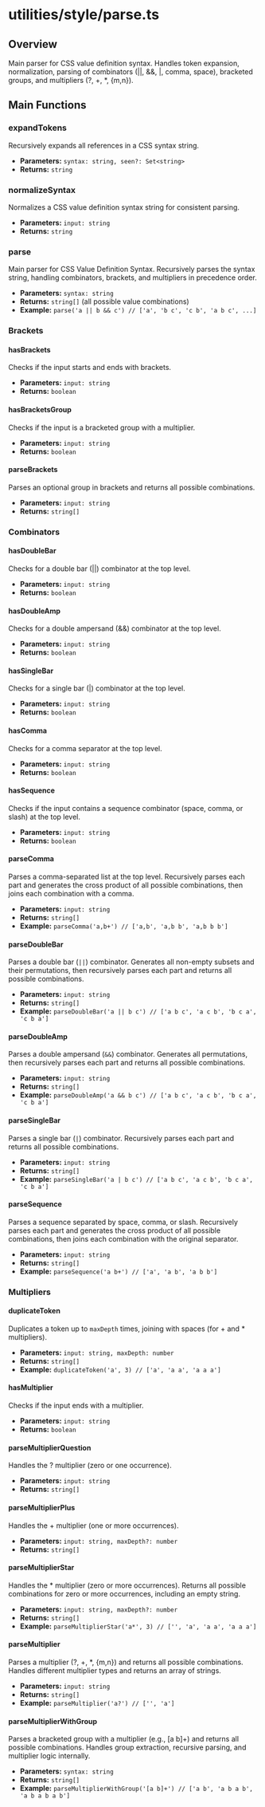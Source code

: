 # utilities/style/parse.ts

## Overview
Main parser for CSS value definition syntax. Handles token expansion, normalization, parsing of combinators (||, &&, |, comma, space), bracketed groups, and multipliers (?, +, *, {m,n}).

## Main Functions

### expandTokens
Recursively expands all <token> references in a CSS syntax string.
- **Parameters:** `syntax: string, seen?: Set<string>`
- **Returns:** `string`

### normalizeSyntax
Normalizes a CSS value definition syntax string for consistent parsing.
- **Parameters:** `input: string`
- **Returns:** `string`

### parse
Main parser for CSS Value Definition Syntax. Recursively parses the syntax string, handling combinators, brackets, and multipliers in precedence order.
- **Parameters:** `syntax: string`
- **Returns:** `string[]` (all possible value combinations)
- **Example:** `parse('a || b && c') // ['a', 'b c', 'c b', 'a b c', ...]`

### Brackets

#### hasBrackets
Checks if the input starts and ends with brackets.
- **Parameters:** `input: string`
- **Returns:** `boolean`

#### hasBracketsGroup
Checks if the input is a bracketed group with a multiplier.
- **Parameters:** `input: string`
- **Returns:** `boolean`

#### parseBrackets
Parses an optional group in brackets and returns all possible combinations.
- **Parameters:** `input: string`
- **Returns:** `string[]`

### Combinators

#### hasDoubleBar
Checks for a double bar (||) combinator at the top level.
- **Parameters:** `input: string`
- **Returns:** `boolean`

#### hasDoubleAmp
Checks for a double ampersand (&&) combinator at the top level.
- **Parameters:** `input: string`
- **Returns:** `boolean`

#### hasSingleBar
Checks for a single bar (|) combinator at the top level.
- **Parameters:** `input: string`
- **Returns:** `boolean`

#### hasComma
Checks for a comma separator at the top level.
- **Parameters:** `input: string`
- **Returns:** `boolean`

#### hasSequence
Checks if the input contains a sequence combinator (space, comma, or slash) at the top level.
- **Parameters:** `input: string`
- **Returns:** `boolean`

#### parseComma
Parses a comma-separated list at the top level. Recursively parses each part and generates the cross product of all possible combinations, then joins each combination with a comma.
- **Parameters:** `input: string`
- **Returns:** `string[]`
- **Example:** `parseComma('a,b+') // ['a,b', 'a,b b', 'a,b b b']`

#### parseDoubleBar
Parses a double bar (`||`) combinator. Generates all non-empty subsets and their permutations, then recursively parses each part and returns all possible combinations.
- **Parameters:** `input: string`
- **Returns:** `string[]`
- **Example:** `parseDoubleBar('a || b c') // ['a b c', 'a c b', 'b c a', 'c b a']`

#### parseDoubleAmp
Parses a double ampersand (`&&`) combinator. Generates all permutations, then recursively parses each part and returns all possible combinations.
- **Parameters:** `input: string`
- **Returns:** `string[]`
- **Example:** `parseDoubleAmp('a && b c') // ['a b c', 'a c b', 'b c a', 'c b a']`

#### parseSingleBar
Parses a single bar (`|`) combinator. Recursively parses each part and returns all possible combinations.
- **Parameters:** `input: string`
- **Returns:** `string[]`
- **Example:** `parseSingleBar('a | b c') // ['a b c', 'a c b', 'b c a', 'c b a']`

#### parseSequence
Parses a sequence separated by space, comma, or slash. Recursively parses each part and generates the cross product of all possible combinations, then joins each combination with the original separator.
- **Parameters:** `input: string`
- **Returns:** `string[]`
- **Example:** `parseSequence('a b+') // ['a', 'a b', 'a b b']`

### Multipliers

#### duplicateToken
Duplicates a token up to `maxDepth` times, joining with spaces (for + and * multipliers).
- **Parameters:** `input: string, maxDepth: number`
- **Returns:** `string[]`
- **Example:** `duplicateToken('a', 3) // ['a', 'a a', 'a a a']`

#### hasMultiplier
Checks if the input ends with a multiplier.
- **Parameters:** `input: string`
- **Returns:** `boolean`

#### parseMultiplierQuestion
Handles the ? multiplier (zero or one occurrence).
- **Parameters:** `input: string`
- **Returns:** `string[]`

#### parseMultiplierPlus
Handles the + multiplier (one or more occurrences).
- **Parameters:** `input: string, maxDepth?: number`
- **Returns:** `string[]`

#### parseMultiplierStar
Handles the * multiplier (zero or more occurrences). Returns all possible combinations for zero or more occurrences, including an empty string.
- **Parameters:** `input: string, maxDepth?: number`
- **Returns:** `string[]`
- **Example:** `parseMultiplierStar('a*', 3) // ['', 'a', 'a a', 'a a a']`

#### parseMultiplier
Parses a multiplier (?, +, *, {m,n}) and returns all possible combinations. Handles different multiplier types and returns an array of strings.
- **Parameters:** `input: string`
- **Returns:** `string[]`
- **Example:** `parseMultiplier('a?') // ['', 'a']`

#### parseMultiplierWithGroup
Parses a bracketed group with a multiplier (e.g., [a b]+) and returns all possible combinations. Handles group extraction, recursive parsing, and multiplier logic internally.
- **Parameters:** `syntax: string`
- **Returns:** `string[]`
- **Example:** `parseMultiplierWithGroup('[a b]+') // ['a b', 'a b a b', 'a b a b a b']`
